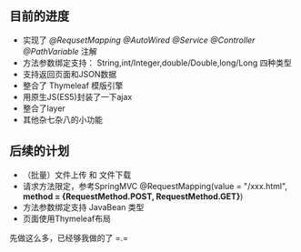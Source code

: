 ## 目前的进度
- 实现了 *@RequsetMapping @AutoWired @Service @Controller @PathVariable* 注解
- 方法参数绑定支持： String,int/Integer,double/Double,long/Long 四种类型
- 支持返回页面和JSON数据
- 整合了 Thymeleaf 模版引擎
- 用原生JS(ES5)封装了一下ajax
- 整合了layer 
- 其他杂七杂八的小功能

## 后续的计划
- （批量）文件上传 和 文件下载
- 请求方法限定，参考SpringMVC @RequestMapping(value = "/xxx.html", **method = {RequestMethod.POST, RequestMethod.GET}**)
- 方法参数绑定支持 JavaBean 类型
- 页面使用Thymeleaf布局

先做这么多，已经够我做的了  =.=
